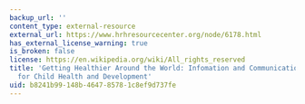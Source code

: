 ```yaml
---
backup_url: ''
content_type: external-resource
external_url: https://www.hrhresourcecenter.org/node/6178.html
has_external_license_warning: true
is_broken: false
license: https://en.wikipedia.org/wiki/All_rights_reserved
title: 'Getting Healthier Around the World: Infomation and Communication Technologies
  for Child Health and Development'
uid: b8241b99-148b-4647-8578-1c8ef9d737fe
---
```

